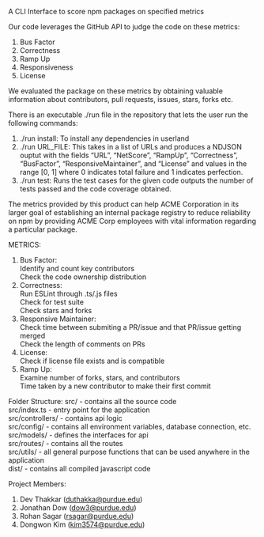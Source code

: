 A CLI Interface to score npm packages on specified metrics

Our code leverages the GitHub API to judge the code on these metrics:
1) Bus Factor
2) Correctness
3) Ramp Up
4) Responsiveness
5) License

We evaluated the package on these metrics by obtaining valuable information about contributors, pull requests, issues, stars, forks etc.

There is an executable ./run file in the repository that lets the user run the following commands:
1) ./run install: To install any dependencies in userland
2) ./run URL_FILE:  This takes in a list of URLs and produces a NDJSON ouptut with the fields “URL”, “NetScore”, “RampUp”, “Correctness”, “BusFactor”, 
“ResponsiveMaintainer”, and “License” and values in the range [0, 1] where 0 indicates total failure and 1 indicates perfection.
3) ./run test: Runs the test cases for the given code outputs the number of tests passed and the code coverage obtained.

The metrics provided by this product can help ACME Corporation in its larger goal of establishing an internal package registry to reduce reliability on npm by providing ACME Corp employees with vital information regarding a particular package.

METRICS:
1) Bus Factor: <br />
Identify and count key contributors <br />
Check the code ownership distribution <br />
2) Correctness: <br />
Run ESLint through .ts/.js files <br />
Check for test suite <br />
Check stars and forks <br />
3) Responsive Maintainer: <br />
Check time between submiting a PR/issue and that PR/issue getting merged <br />
Check the length of comments on PRs <br />
4) License: <br />
Check if license file exists and is compatible <br />
5) Ramp Up: <br />
Examine number of forks, stars, and contributors <br />
Time taken by a new contributor to make their first commit <br />

Folder Structure:
src/ - contains all the source code  <br />
src/index.ts - entry point for the application  <br />
src/controllers/ - contains api logic  <br />
src/config/ - contains all environment variables, database connection, etc.  <br />
src/models/ - defines the interfaces for api  <br />
src/routes/ - contains all the routes  <br />
src/utils/ - all general purpose functions that can be used anywhere in the application  <br />
dist/ - contains all compiled javascript code  <br />

Project Members:
1) Dev Thakkar (duthakka@purdue.edu)
2) Jonathan Dow (dow3@purdue.edu)
3) Rohan Sagar (rsagar@purdue.edu)
4) Dongwon Kim (kim3574@purdue.edu)

